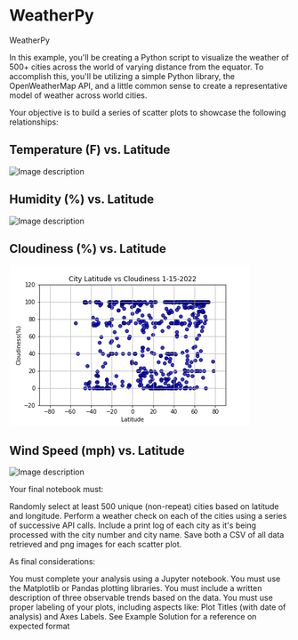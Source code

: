 # WeatherPy


WeatherPy

In this example, you'll be creating a Python script to visualize the weather of 500+ cities across the world of varying distance from the equator. To accomplish this, you'll be utilizing a simple Python library, the OpenWeatherMap API, and a little common sense to create a representative model of weather across world cities.

Your objective is to build a series of scatter plots to showcase the following relationships:


Temperature (F) vs. Latitude
--------------------------------------------------------------------------------------------------------------------------
![Image description](https://github.com/Ghernandez1991/Python-API-homework/blob/master/images/City%20Latitude%20and%20Maxtemp.png)

Humidity (%) vs. Latitude
-----------------------------------------------------------------------------------------------------------------------------
![Image description](https://github.com/Ghernandez1991/Python-API-homework/blob/master/images/City%20Latitude%20and%20humidity.png)

Cloudiness (%) vs. Latitude
--------------------------------------------------------------------------------------------------------------------------------
![Image description](https://github.com/Ghernandez1991/WeatherPy/blob/master/images/City%20Latitude%20and%20Cloudiness.png)

Wind Speed (mph) vs. Latitude
--------------------------------------------------------------------------------------------------------------------------------
![Image description](https://github.com/Ghernandez1991/Python-API-homework/blob/master/images/%20Latitude%20and%20Wind%20Speed.png)

Your final notebook must:


Randomly select at least 500 unique (non-repeat) cities based on latitude and longitude.
Perform a weather check on each of the cities using a series of successive API calls.
Include a print log of each city as it's being processed with the city number and city name.
Save both a CSV of all data retrieved and png images for each scatter plot.


As final considerations:


You must complete your analysis using a Jupyter notebook.
You must use the Matplotlib or Pandas plotting libraries.
You must include a written description of three observable trends based on the data.
You must use proper labeling of your plots, including aspects like: Plot Titles (with date of analysis) and Axes Labels.
See Example Solution for a reference on expected format
